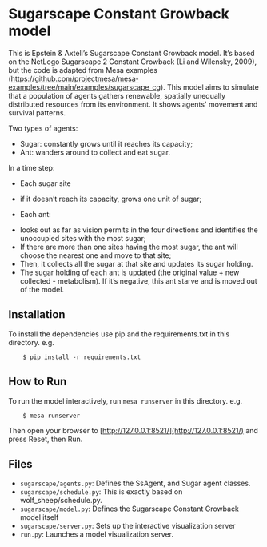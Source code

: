 # Sugarscape Constant Growback model

This is Epstein & Axtell’s Sugarscape Constant Growback model. It’s based on the NetLogo Sugarscape 2 Constant Growback (Li and Wilensky, 2009), but the code is adapted from Mesa examples (https://github.com/projectmesa/mesa-examples/tree/main/examples/sugarscape_cg). This model aims to simulate that a population of agents gathers renewable, spatially unequally distributed resources from its environment. It shows agents' movement and survival patterns. 

Two types of agents:  
- Sugar: constantly grows until it reaches its capacity;  
- Ant: wanders around to collect and eat sugar.    

  
In a time step:  
*	Each sugar site
  - if it doesn’t reach its capacity, grows one unit of sugar;   
*	Each ant:
  - looks out as far as vision permits in the four directions and identifies the unoccupied sites with the most sugar;
  - If there are more than one sites having the most sugar, the ant will choose the nearest one and move to that site;  
  - Then, it collects all the sugar at that site and updates its sugar holding.
  - The sugar holding of each ant is updated (the original value + new collected - metabolism). If it’s negative, this ant starve and is moved out of the model.


## Installation

To install the dependencies use pip and the requirements.txt in this directory. e.g.

```
    $ pip install -r requirements.txt
```

## How to Run

To run the model interactively, run ``mesa runserver`` in this directory. e.g.

```
    $ mesa runserver
```

Then open your browser to [http://127.0.0.1:8521/](http://127.0.0.1:8521/) and press Reset, then Run.

## Files

* ``sugarscape/agents.py``: Defines the SsAgent, and Sugar agent classes.
* ``sugarscape/schedule.py``: This is exactly based on wolf_sheep/schedule.py.
* ``sugarscape/model.py``: Defines the Sugarscape Constant Growback model itself
* ``sugarscape/server.py``: Sets up the interactive visualization server
* ``run.py``: Launches a model visualization server.
